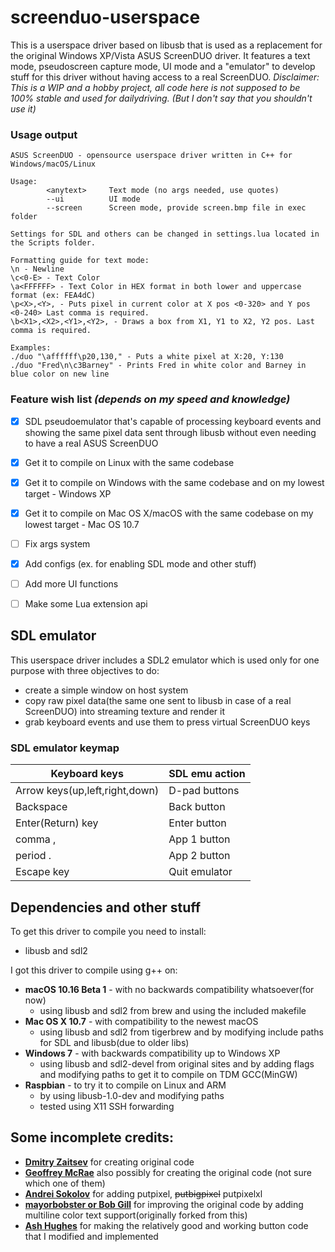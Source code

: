 # screenduo-userspace
This is a userspace driver based on libusb that is used as a replacement for the original Windows XP/Vista ASUS ScreenDUO driver. It features a text mode, pseudoscreen capture mode, UI mode and a "emulator" to develop stuff for this driver without having access to a real ScreenDUO. 
*Disclaimer: This is a WIP and a hobby project, all code here is not supposed to be 100% stable and used for dailydriving. (But I don't say that you shouldn't use it)*

### Usage output
```
ASUS ScreenDUO - opensource userspace driver written in C++ for Windows/macOS/Linux

Usage:
        <anytext>     Text mode (no args needed, use quotes)
        --ui          UI mode
        --screen      Screen mode, provide screen.bmp file in exec folder

Settings for SDL and others can be changed in settings.lua located in the Scripts folder.

Formatting guide for text mode:
\n - Newline
\c<0-E> - Text Color
\a<FFFFFF> - Text Color in HEX format in both lower and uppercase format (ex: FEA4dC)
\p<X>,<Y>, - Puts pixel in current color at X pos <0-320> and Y pos <0-240> Last comma is required.
\b<X1>,<X2>,<Y1>,<Y2>, - Draws a box from X1, Y1 to X2, Y2 pos. Last comma is required.

Examples:
./duo "\affffff\p20,130," - Puts a white pixel at X:20, Y:130
./duo "Fred\n\c3Barney" - Prints Fred in white color and Barney in blue color on new line
```
### Feature wish list *(depends on my speed and knowledge)*
- [x] SDL pseudoemulator that's capable of processing keyboard events and showing the same pixel data sent through libusb without even needing to have a real ASUS ScreenDUO 
- [x] Get it to compile on Linux with the same codebase
- [x] Get it to compile on Windows with the same codebase and on my lowest target - Windows XP
- [x] Get it to compile on Mac OS X/macOS with the same codebase on my lowest target - Mac OS 10.7
- [ ] Fix args system
- [x] Add configs (ex. for enabling SDL mode and other stuff)
- [ ] Add more UI functions
- [ ] Make some Lua extension api


## SDL emulator
This userspace driver includes a SDL2 emulator which is used only for one purpose with three objectives to do:
* create a simple window on host system
* copy raw pixel data(the same one sent to libusb in case of a real ScreenDUO) into streaming texture and render it
* grab keyboard events and use them to press virtual ScreenDUO keys

### SDL emulator keymap

| Keyboard keys                  | SDL emu action |
|--------------------------------|----------------|
| Arrow keys(up,left,right,down) | D-pad buttons  |
| Backspace                      | Back button    |
| Enter(Return) key              | Enter button   |
| comma ,                        | App 1 button   |
| period .                       | App 2 button   |
| Escape key                     | Quit emulator  |

## Dependencies and other stuff
To get this driver to compile you need to install:
- libusb and sdl2


I got this driver to compile using g++ on:
* **macOS 10.16 Beta 1** - with no backwards compatibility whatsoever(for now)
  * using libusb and sdl2 from brew and using the included makefile
* **Mac OS X 10.7** - with compatibility to the newest macOS
  * using libusb and sdl2 from tigerbrew and by modifying include paths for SDL and libusb(due to older libs)
* **Windows 7** - with backwards compatibility up to Windows XP
  * using libusb and sdl2-devel from original sites and by adding flags and modifying paths to get it to compile on TDM GCC(MinGW)
* **Raspbian** - to try it to compile on Linux and ARM 
  * by using libusb-1.0-dev and modifying paths
  * tested using X11 SSH forwarding


## Some incomplete credits:
- **[Dmitry Zaitsev](https://github.com/hhrhhr)** for creating original code
- **[Geoffrey McRae](https://github.com/gnif)** also possibly for creating the original code (not sure which one of them)
- **[Andrei Sokolov](https://youtu.be/I2bF9IQN76U)** for adding putpixel, ~~putbigpixel~~ putpixelxl
- **[mayorbobster or Bob Gill](https://github.com/mayorbobster/screenduo4linux)** for improving the original code by adding multiline color text support(originally forked from this)
- **[Ash Hughes](https://github.com/ashh87)** for making the relatively good and working button code that I modified and implemented
